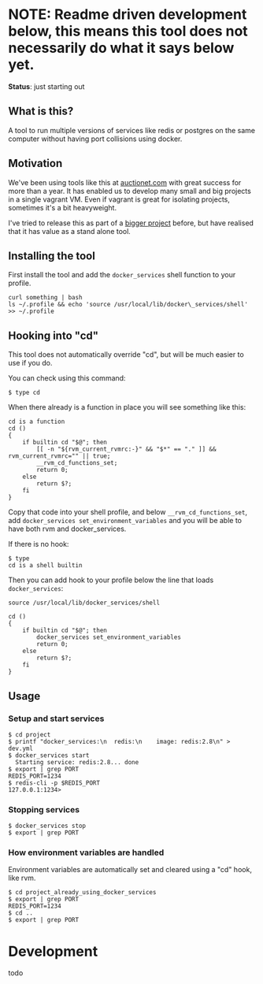 # NOTE: Readme driven development below, this means this tool does not necessarily do what it says below yet.

**Status**: just starting out

## What is this?

A tool to run multiple versions of services like redis or postgres on the same computer without having port collisions using docker.

## Motivation

We've been using tools like this at [auctionet.com](http://dev.auctionet.com) with great success for more than a year. It has enabled us to develop many small and big projects in a single vagrant VM. Even if vagrant is great for isolating projects, sometimes it's a bit heavyweight.

I've tried to release this as part of a [bigger project](https://github.com/joakimk/devbox-tools) before, but have realised that it has value as a stand alone tool.

## Installing the tool

First install the tool and add the `docker_services` shell function to your profile.

    curl something | bash
    ls ~/.profile && echo 'source /usr/local/lib/docker\_services/shell' >> ~/.profile

## Hooking into "cd"

This tool does not automatically override "cd", but will be much easier to use if you do.

You can check using this command:

    $ type cd

When there already is a function in place you will see something like this:

    cd is a function
    cd ()
    {
        if builtin cd "$@"; then
            [[ -n "${rvm_current_rvmrc:-}" && "$*" == "." ]] && rvm_current_rvmrc="" || true;
            __rvm_cd_functions_set;
            return 0;
        else
            return $?;
        fi
    }

Copy that code into your shell profile, and below `__rvm_cd_functions_set`, add `docker_services set_environment_variables` and you will be able to have both rvm and docker\_services.

If there is no hook:

    $ type
    cd is a shell builtin

Then you can add hook to your profile below the line that loads `docker_services`:


    source /usr/local/lib/docker_services/shell

    cd ()
    {
        if builtin cd "$@"; then
            docker_services set_environment_variables
            return 0;
        else
            return $?;
        fi
    }

## Usage

### Setup and start services

    $ cd project
    $ printf "docker_services:\n  redis:\n    image: redis:2.8\n" > dev.yml
    $ docker_services start
      Starting service: redis:2.8... done
    $ export | grep PORT
    REDIS_PORT=1234
    $ redis-cli -p $REDIS_PORT
    127.0.0.1:1234>

### Stopping services

    $ docker_services stop
    $ export | grep PORT

### How environment variables are handled

Environment variables are automatically set and cleared using a "cd" hook, like rvm.

    $ cd project_already_using_docker_services
    $ export | grep PORT
    REDIS_PORT=1234
    $ cd ..
    $ export | grep PORT

# Development

todo
